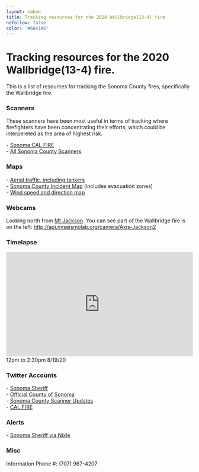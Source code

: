 ```yaml
---
layout: naked
title: Tracking resources for the 2020 Wallbridge(13-4) fire
nofollow: false
color: "#6B41A6"
---
```


<h1>Tracking resources for the 2020 Wallbridge(13-4) fire.</h1>
<p>This is a list of resources for tracking the Sonoma County fires, specifically the Wallbridge fire.
<section>
  <h3>Scanners</h3>
  <p>
    These scanners have been most useful in terms of tracking where firefighters have been concentrating their efforts, which could be interpereted as the area of highest risk.
  </p>
  <p>
    - <a href="https://m.broadcastify.com/listen/feed/31847" target="_blank">
      Sonoma CAL FIRE
    </a><br />
    - <a href='https://m.broadcastify.com/listen/ctid/231' target='_blank'>All Sonoma County Scanners</a>
  </p>
</section>
<section>
  <h3>Maps</h3>
  <p>
    - <a href="https://www.flightradar24.com/N470DF/2542f4bc">Aerial traffic, including tankers</a><br />
    - <a href="https://experience.arcgis.com/experience/8ca8296b14384a468c72e63fd6de766a" target="_blank">Sonoma County Incident Map</a> (includes evacuation zones)<br />
    - <a href="https://www.windy.com/?38.537,-122.916,12" target="_blank">Wind speed and direction map</a><br />
    <!-- - <a href="https://www.sfchronicle.com/projects/california-fire-map/" target='_blank'>SF Chronicle Fire Map</a> -->
  </p>
</section>
<section>
  <h3>Webcams</h3>
  <p>
    Looking north from <a href="https://www.google.com/maps/place/Mt+Jackson,+CA+95448/@38.5132443,-122.9137711,15z/data=!3m1!4b1!4m5!3m4!1s0x808422b6858cc9e5:0x474c9e19c3c8c242!8m2!3d38.5132468!4d-122.9049969!5m1!1e4" target='_blank'>Mt Jackson</a>. You can see part of the Wallbridge fire is on the left:
    <a href='http://api.nvseismolab.org/camera/Axis-Jackson2' target="_blank">http://api.nvseismolab.org/camera/Axis-Jackson2</a>
  </p>
</section>
<section>
  <h3>Timelapse</h3>
  <style>.embedtool {position: relative;height: 0;padding-top: 56%;overflow: hidden;max-width: 100%;} .embedtool iframe, .embedtool object, .embedtool embed { position: absolute; top: 0; left: 0; width: 100%; height: 100%; } .embedtool .fluid-vids {position: initial !important}</style><div class="embedtool"><iframe src="https://www.youtube.com/embed/KIVbtWUH208" frameborder="0" allowfullscreen></iframe></div>
  12pm to 2:30pm 8/19/20
</section>
<section>
  <h3>Twitter Accounts</h3>
  <p>
    - <a href="https://twitter.com/sonomasheriff" target="_blank">Sonoma Sheriff</a><br />
    - <a href="https://twitter.com/CountyofSonoma" target="_blank">Official County of Sonoma</a><br />
    - <a href="https://twitter.com/SonomaScanner" target="_blank">Sonoma County Scanner Updates</a><br />
    - <a href="https://twitter.com/CAL_FIRE" target="_blank">CAL FIRE</a>
  </p>
</section>
<section>
  <h3>Alerts</h3>
  <p>
    - <a href="https://nixle.us/sonoma-county-sheriffs-office/" target="_blank">Sonoma Sheriff via Nixle</a>
  </p>
</section>
<section>
  <h3>Misc</h3>
  <p>Information Phone #: (707) 967-4207</p>
</section>

